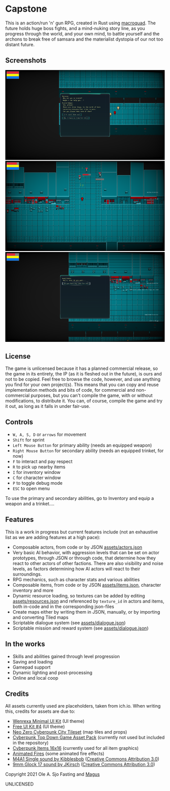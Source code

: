# Capstone

This is an action/run 'n' gun RPG, created in Rust using [macroquad](https://github.com/not-fl3/macroquad).
The future holds huge boss fights, and a mind-nuking story line, as you progress through the world, and your own mind, to battle yourself and the archons to break free of samsara and the materialist dystopia of our not too distant future.

## Screenshots

![Screenshot](screenshots/screenshot_s_01.png)
![Screenshot](screenshots/screenshot_s_02.png)
![Screenshot](screenshots/screenshot_s_03.png)

## License

The game is unlicensed because it has a planned commercial release, so  the game in its entirety, the IP (as it is fleshed out in the future), is ours and not to be copied.
Feel free to browse the code, however, and use anything you find for your own project(s). This means that you can copy and reuse implementation methods and bits of code, for commercial and non-commercial purposes, but you can't compile the game, with or without modifications, to distribute it.
You can, of course, compile the game and try it out, as long as it falls in under fair-use.

## Controls

- `W, A, S, D` or `arrows` for movement
- `Shift` for sprint
- `Left Mouse Button` for primary ability (needs an equipped weapon)
- `Right Mouse Button` for secondary ability (needs an equipped trinket, for now)
- `F` to interact and pay respect
- `R` to pick up nearby items
- `I` for inventory window
- `C` for character window
- `P` to toggle debug mode
- `ESC` to open menu

To use the primary and secondary abilities, go to Inventory and equip a weapon and a trinket....

## Features

This is a work in progress but current features include (not an exhaustive list as we are adding features at a high pace):

- Composable actors, from code or by JSON [assets/actors.json](https://github.com/olefasting/capstone/blob/master/assets/actors.json)
- Very basic AI behavior, with aggression levels that can be set on actor prototypes, through JSON or through code, that determine how they react to other actors of other factions. There are also visibility and noise levels, as factors determining how AI actors will react to their surroundings.
- RPG mechanics, such as character stats and various abilities
- Composable items, from code or by JSON [assets/items.json](https://github.com/olefasting/capstone/blob/master/assets/items.json), character inventory and more
- Dynamic resource loading, so textures can be added by editing [assets/resources.json](https://github.com/olefasting/capstone/blob/master/assets/resources.json) and referenced by `texture_id` in actors and items, both in-code and in the corresponding json-files
- Create maps either by writing them in JSON, manually, or by importing and converting Tiled maps
- Scriptable dialogue system (see [assets/dialogue.json](https://github.com/olefasting/capstone/blob/master/assets/dialogue.json))
- Scriptable mission and reward system (see [assets/dialogue.json](https://github.com/olefasting/capstone/blob/master/assets/missions.json))

## In the works

- Skills and abilities gained through level progression
- Saving and loading
- Gamepad support
- Dynamic lighting and post-processing
- Online and local coop

## Credits

All assets currently used are placeholders, taken from ich.io. When writing this, credits for assets are due to:

- [Wenrexa Minimal UI Kit](https://wenrexa.itch.io/kit-nesia2) (UI theme)
- [Free UI Kit #4](https://wenrexa.itch.io/ui-different02) (UI theme)
- [Neo Zero Cyberpunk City Tileset](https://yunusyanin.itch.io/neo-zero-cyberpunk-city-tileset) (map tiles and props)
- [Cyberpunk Top Down Game Asset Pack](https://rafazcruz.itch.io/cyberpunk-top-down-game-asset-pack) (currently not used but included in the repository)
- [Cyberpunk Items 16x16](https://jeresikstus.itch.io/cyberpunk-items-16x16) (currently used for all item graphics)
- [Animated Fires](https://stealthix.itch.io/animated-fires) (some animated fire effects)
- [M4A1 Single sound by Kibblesbob](https://soundbible.com/1804-M4A1-Single.html) ([Creative Commons Attribution 3.0](https://creativecommons.org/licenses/by/3.0/))
- [9mm Glock 17 sound by JKirsch](https://soundbible.com/1382-9mm-Glock-17.html) ([Creative Commons Attribution 3.0](https://creativecommons.org/licenses/by/3.0/))


Copyright 2021 Ole A. Sjo Fasting and [Magus](https://magus.no)

UNLICENSED
